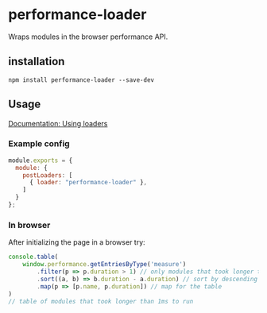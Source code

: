 # performance-loader

Wraps modules in the browser performance API.

## installation

`npm install performance-loader --save-dev`

## Usage

[Documentation: Using loaders](http://webpack.github.io/docs/using-loaders.html)

### Example config

``` javascript
module.exports = {
  module: {
    postLoaders: [
      { loader: "performance-loader" },
    ]
  }
};
```

### In browser

After initializing the page in a browser try:

```javascript
console.table(
    window.performance.getEntriesByType('measure')
        .filter(p => p.duration > 1) // only modules that took longer than 1ms
        .sort((a, b) => b.duration - a.duration) // sort by descending duration
        .map(p => [p.name, p.duration]) // map for the table
)
// table of modules that took longer than 1ms to run
```

